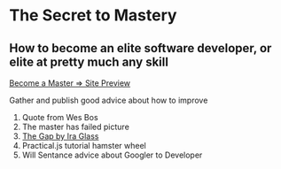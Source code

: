 # The Secret to Mastery

## How to become an elite software developer, or elite at pretty much any skill

[Become a Master => Site Preview](https://loving-wescoff-aa9632.netlify.com/)

Gather and publish good advice about how to improve

1. Quote from Wes Bos
2. The master has failed picture
3. [The Gap by Ira Glass](https://vimeo.com/85040589)
4. Practical.js tutorial hamster wheel
5. Will Sentance advice about Googler to Developer
